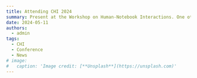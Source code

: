 ```yaml
---
title: Attending CHI 2024
summary: Present at the Workshop on Human-Notebook Interactions. One other co-authored work on emotional teasers also accepted as full paper.
date: 2024-05-11
authors:
  - admin
tags:
  - CHI
  - Conference
  - News
# image:
#   caption: 'Image credit: [**Unsplash**](https://unsplash.com)'
---
```

